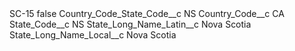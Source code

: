 <?xml version="1.0" encoding="UTF-8"?>
<CustomMetadata xmlns="http://soap.sforce.com/2006/04/metadata" xmlns:xsi="http://www.w3.org/2001/XMLSchema-instance" xmlns:xsd="http://www.w3.org/2001/XMLSchema">
    <label>SC-15</label>
    <protected>false</protected>
    <values>
        <field>Country_Code_State_Code__c</field>
        <value xsi:type="xsd:string">NS</value>
    </values>
    <values>
        <field>Country_Code__c</field>
        <value xsi:type="xsd:string">CA</value>
    </values>
    <values>
        <field>State_Code__c</field>
        <value xsi:type="xsd:string">NS</value>
    </values>
    <values>
        <field>State_Long_Name_Latin__c</field>
        <value xsi:type="xsd:string">Nova Scotia</value>
    </values>
    <values>
        <field>State_Long_Name_Local__c</field>
        <value xsi:type="xsd:string">Nova Scotia</value>
    </values>
</CustomMetadata>
